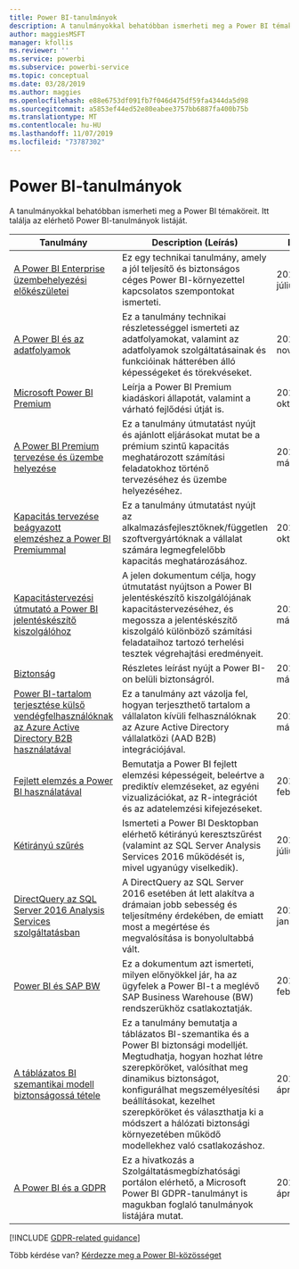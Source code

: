 ```yaml
---
title: Power BI-tanulmányok
description: A tanulmányokkal behatóbban ismerheti meg a Power BI témaköreit.
author: maggiesMSFT
manager: kfollis
ms.reviewer: ''
ms.service: powerbi
ms.subservice: powerbi-service
ms.topic: conceptual
ms.date: 03/28/2019
ms.author: maggies
ms.openlocfilehash: e88e6753df091fb7f046d475df59fa4344da5d98
ms.sourcegitcommit: a5853ef44ed52e80eabee3757bb6887fa400b75b
ms.translationtype: MT
ms.contentlocale: hu-HU
ms.lasthandoff: 11/07/2019
ms.locfileid: "73787302"
---
```

# <a name="whitepapers-for-power-bi"></a>Power BI-tanulmányok

A tanulmányokkal behatóbban ismerheti meg a Power BI témaköreit. Itt találja az elérhető Power BI-tanulmányok listáját.

| Tanulmány | Description (Leírás) | Date |
| --- | --- | --- |
| [A Power BI Enterprise üzembehelyezési előkészületei](https://go.microsoft.com/fwlink/?linkid=2057861) |Ez egy technikai tanulmány, amely a jól teljesítő és biztonságos céges Power BI-környezettel kapcsolatos szempontokat ismerteti. | 2018. július |
| [A Power BI és az adatfolyamok](https://go.microsoft.com/fwlink/?linkid=2034388&clcid=0x409)| Ez a tanulmány technikai részletességgel ismerteti az adatfolyamokat, valamint az adatfolyamok szolgáltatásainak és funkcióinak hátterében álló képességeket és törekvéseket. | 2018. november |
| [Microsoft Power BI Premium](https://aka.ms/pbipremiumwhitepaper) |Leírja a Power BI Premium kiadáskori állapotát, valamint a várható fejlődési útját is. | 2017. október |
| [A Power BI Premium tervezése és üzembe helyezése](whitepaper-powerbi-premium-deployment.md)| Ez a tanulmány útmutatást nyújt és ajánlott eljárásokat mutat be a prémium szintű kapacitás meghatározott számítási feladatokhoz történő tervezéséhez és üzembe helyezéséhez.| 2019. március |
| [Kapacitás tervezése beágyazott elemzéshez a Power BI Premiummal](https://aka.ms/pbiewhitepaper) |Ez a tanulmány útmutatást nyújt az alkalmazásfejlesztőknek/független szoftvergyártóknak a vállalat számára legmegfelelőbb kapacitás meghatározásához. | 2017. október |
| [Kapacitástervezési útmutató a Power BI jelentéskészítő kiszolgálóhoz](report-server/capacity-planning.md) |A jelen dokumentum célja, hogy útmutatást nyújtson a Power BI jelentéskészítő kiszolgálójának kapacitástervezéséhez, és megossza a jelentéskészítő kiszolgáló különböző számítási feladataihoz tartozó terhelési tesztek végrehajtási eredményeit. | 2018. március |
| [Biztonság](service-admin-power-bi-security.md) |Részletes leírást nyújt a Power BI-on belüli biztonságról. | 2019. március |
| [Power BI-tartalom terjesztése külső vendégfelhasználóknak az Azure Active Directory B2B használatával](whitepaper-azure-b2b-power-bi.md)|Ez a tanulmány azt vázolja fel, hogyan terjeszthető tartalom a vállalaton kívüli felhasználóknak az Azure Active Directory vállalatközi (AAD B2B) integrációjával.| 2019. március |
| [Fejlett elemzés a Power BI használatával](https://info.microsoft.com/advanced-analytics-with-power-bi.html?Is=Website) |Bemutatja a Power BI fejlett elemzési képességeit, beleértve a prediktív elemzéseket, az egyéni vizualizációkat, az R-integrációt és az adatelemzési kifejezéseket. | 2017. február |
| [Kétirányú szűrés](desktop-bidirectional-filtering.md) |Ismerteti a Power BI Desktopban elérhető kétirányú keresztszűrést (valamint az SQL Server Analysis Services 2016 működését is, mivel ugyanúgy viselkedik). | 2018. július |
| [DirectQuery az SQL Server 2016 Analysis Services szolgáltatásban](https://blogs.msdn.microsoft.com/analysisservices/2017/04/06/directquery-in-sql-server-2016-analysis-services-whitepaper/) |A DirectQuery az SQL Server 2016 esetében át lett alakítva a drámaian jobb sebesség és teljesítmény érdekében, de emiatt most a megértése és megvalósítása is bonyolultabbá vált. | 2017. január |
| [Power BI és SAP BW](https://aka.ms/powerbiandsapbw)| Ez a dokumentum azt ismerteti, milyen előnyökkel jár, ha az ügyfelek a Power BI-t a meglévő SAP Business Warehouse (BW) rendszerükhöz csatlakoztatják.| 2018. február |
| [A táblázatos BI szemantikai modell biztonságossá tétele](https://download.microsoft.com/download/D/2/0/D20E1C5F-72EA-4505-9F26-FEF9550EFD44/Securing%20the%20Tabular%20BI%20Semantic%20Model.docx) |Ez a tanulmány bemutatja a táblázatos BI-szemantika és a Power BI biztonsági modelljét. Megtudhatja, hogyan hozhat létre szerepköröket, valósíthat meg dinamikus biztonságot, konfigurálhat megszemélyesítési beállításokat, kezelhet szerepköröket és választhatja ki a módszert a hálózati biztonsági környezetében működő modellekhez való csatlakozáshoz. | 2016. április |
| [A Power BI és a GDPR](https://aka.ms/power-bi-gdpr-whitepaper)| Ez a hivatkozás a Szolgáltatásmegbízhatósági portálon elérhető, a Microsoft Power BI GDPR-tanulmányt is magukban foglaló tanulmányok listájára mutat. | 2018. április |

[!INCLUDE [GDPR-related guidance](includes/gdpr-hybrid-note.md)]

Több kérdése van? [Kérdezze meg a Power BI-közösséget](https://community.powerbi.com/)
